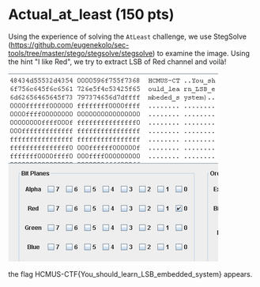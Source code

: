 # Actual_at_least (150 pts)

Using the experience of solving the `AtLeast` challenge, we use StegSolve (https://github.com/eugenekolo/sec-tools/tree/master/stego/stegsolve/stegsolve) to examine the image. Using the hint "I like Red", we try to extract LSB of Red channel and voilà!

![Rplane0](Rplane0.png)

the flag HCMUS-CTF{You_should_learn_LSB_embedded_system} appears.

